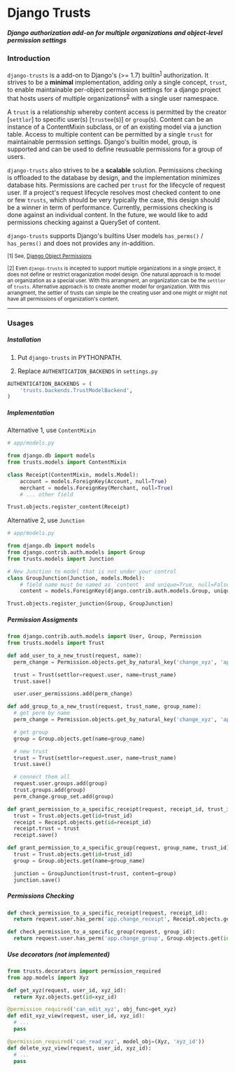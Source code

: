 # Django Trusts

##### Django authorization add-on for multiple organizations and object-level permission settings

### Introduction
`django-trusts` is a add-on to Django's (>= 1.7) builtin<sup>[1](#footnote1)</sup> authorization. It strives to be a **minimal** implementation, adding only a single concept, `trust`, to enable maintainable per-object permission settings for a django project that hosts users of multiple organizations<sup>[2](#footnote2)</sup> with a single user namespace.

A `trust` is a relationship whereby content access is permitted by the creator [`settlor`] to specific user(s) [`trustee`(s)] or `group`(s). Content can be an instance of a ContentMixin subclass, or of an existing model via a junction table. Access to multiple content can be permitted by a single `trust` for maintainable permssion settings. Django's builtin model, group, is supported and can be used to define reusuable permissions for a group of users.

`django-trusts` also strives to be a **scalable** solution. Permissions checking is offloaded to the database by design, and the implementation minimizes database hits. Permissions are cached per `trust` for the lifecycle of request user. If a project's request lifecycle resolves most checked content to one or few `trusts`, which should be very typically the case, this design should be a winner in term of performance. Currently, permissions checking is done against an individual content. In the future, we would like to add permissions checking against a QuerySet of content.

`django-trusts` supports Django's builtins User models `has_perms()` / `has_perms()` and does not provides any in-addition.


<sup id="footnote1">[1] See, [Django Object Permissions](https://github.com/djangoadvent/djangoadvent-articles/blob/master/1.2/06_object-permissions.rst)</sup>

<sup id="footnote2">[2] Even `django-trusts` is incepted to support multiple organizations in a single project, it does not define or restrict oraganization model design. One natural approach is to model an organization as a special user. With this arrangment, an organization can be the `settlor` of `trusts`. Alternative approach is to create another model for organization. With this arrangment, the settler of trusts can simple be the creating user and one might or might not have all permissions of organization's content.</sup>

---

### Usages

#####  Installation
1. Put `django-trusts` in PYTHONPATH.

2. Replace `AUTHENTICATION_BACKENDS` in `settings.py`

```python
AUTHENTICATION_BACKENDS = (
    'trusts.backends.TrustModelBackend',
)
```

#####  Implementation

Alternative 1, use `ContentMixin`

```python
# app/models.py

from django.db import models
from trusts.models import ContentMixin

class Receipt(ContentMixin, models.Model):
    account = models.ForeignKey(Account, null=True)
    merchant = models.ForeignKey(Merchant, null=True)
    # ... other field

Trust.objects.register_content(Receipt)
```


Alternative 2, use `Junction`

```python
# app/models.py

from django.db import models
from django.contrib.auth.models import Group
from trusts.models import Junction

# New Junction to model that is not under your control
class GroupJunction(Junction, models.Model):
    # field name must be named as `content` and unique=True, null=False, blank=False
    content = models.ForeignKey(django.contrib.auth.models.Group, unique=True, null=False, blank=False)

Trust.objects.register_junction(Group, GroupJunction)
```

##### Permission Assigments

```python
from django.contrib.auth.models import User, Group, Permission
from trusts.models import Trust

def add_user_to_a_new_trust(request, name):
  perm_change = Permission.objects.get_by_natural_key('change_xyz', 'app', 'xyz')

  trust = Trust(settlor=request.user, name=trust_name)
  trust.save()

  user.user_permissions.add(perm_change)

def add_group_to_a_new_trust(request, trust_name, group_name):
  # get perm by name
  perm_change = Permission.objects.get_by_natural_key('change_xyz', 'app', 'xyz')

  # get group
  group = Group.objects.get(name=group_name)

  # new trust
  trust = Trust(settlor=request.user, name=trust_name)
  trust.save()

  # connect them all
  request.user.groups.add(group)
  trust.groups.add(group)
  perm_change.group_set.add(group)

def grant_permission_to_a_specific_receipt(request, receipt_id, trust_id):
  trust = Trust.objects.get(id=trust_id)
  receipt = Receipt.objects.get(id=receipt_id)
  receipt.trust = trust
  receipt.save()

def grant_permission_to_a_specific_group(request, group_name, trust_id):
  trust = Trust.objects.get(id=trust_id)
  group = Group.objects.get(name=group_name)

  junction = GroupJunction(trust=trust, content=group)
  junction.save()
```

##### Permissions Checking

```python
def check_permission_to_a_specific_receipt(request, receipt_id):
  return request.user.has_perm('app.change_receipt', Receipt.objects.get(id=receipt_id))

def check_permission_to_a_specific_group(request, group_id):
  return request.user.has_perm('app.change_group', Group.objects.get(id=group_id))
```

##### Use decorators (not implemented)

```python
from trusts.decorators import permission_required
from app.models import Xyz

def get_xyz(request, user_id, xyz_id):
  return Xyz.objects.get(id=xyz_id)

@permission_required('can_edit_xyz', obj_func=get_xyz)
def edit_xyz_view(request, user_id, xyz_id):
  # ...
  pass

@permission_required('can_read_xyz', model_obj=(Xyz, 'xyz_id'))
def delete_xyz_view(request, user_id, xyz_id):
  # ...
  pass
```
